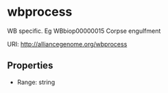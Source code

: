 # wbprocess

WB specific. Eg WBbiop00000015 Corpse engulfment

URI: http://alliancegenome.org/wbprocess



<!-- no inheritance hierarchy -->


## Properties

 * Range: string


